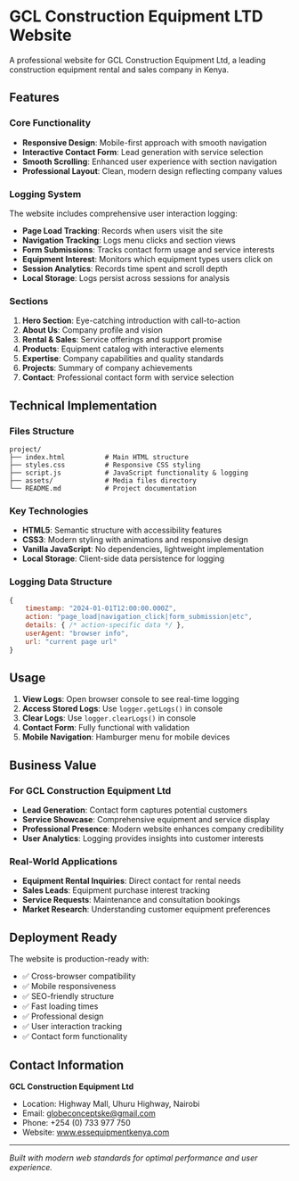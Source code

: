 # GCL Construction Equipment LTD Website

A professional website for GCL Construction Equipment Ltd, a leading construction equipment rental and sales company in Kenya.

## Features

### Core Functionality
- **Responsive Design**: Mobile-first approach with smooth navigation
- **Interactive Contact Form**: Lead generation with service selection
- **Smooth Scrolling**: Enhanced user experience with section navigation
- **Professional Layout**: Clean, modern design reflecting company values

### Logging System
The website includes comprehensive user interaction logging:

- **Page Load Tracking**: Records when users visit the site
- **Navigation Tracking**: Logs menu clicks and section views
- **Form Submissions**: Tracks contact form usage and service interests
- **Equipment Interest**: Monitors which equipment types users click on
- **Session Analytics**: Records time spent and scroll depth
- **Local Storage**: Logs persist across sessions for analysis

### Sections
1. **Hero Section**: Eye-catching introduction with call-to-action
2. **About Us**: Company profile and vision
3. **Rental & Sales**: Service offerings and support promise
4. **Products**: Equipment catalog with interactive elements
5. **Expertise**: Company capabilities and quality standards
6. **Projects**: Summary of company achievements
7. **Contact**: Professional contact form with service selection

## Technical Implementation

### Files Structure
```
project/
├── index.html          # Main HTML structure
├── styles.css          # Responsive CSS styling
├── script.js           # JavaScript functionality & logging
├── assets/             # Media files directory
└── README.md           # Project documentation
```

### Key Technologies
- **HTML5**: Semantic structure with accessibility features
- **CSS3**: Modern styling with animations and responsive design
- **Vanilla JavaScript**: No dependencies, lightweight implementation
- **Local Storage**: Client-side data persistence for logging

### Logging Data Structure
```javascript
{
    timestamp: "2024-01-01T12:00:00.000Z",
    action: "page_load|navigation_click|form_submission|etc",
    details: { /* action-specific data */ },
    userAgent: "browser info",
    url: "current page url"
}
```

## Usage

1. **View Logs**: Open browser console to see real-time logging
2. **Access Stored Logs**: Use `logger.getLogs()` in console
3. **Clear Logs**: Use `logger.clearLogs()` in console
4. **Contact Form**: Fully functional with validation
5. **Mobile Navigation**: Hamburger menu for mobile devices

## Business Value

### For GCL Construction Equipment Ltd
- **Lead Generation**: Contact form captures potential customers
- **Service Showcase**: Comprehensive equipment and service display
- **Professional Presence**: Modern website enhances company credibility
- **User Analytics**: Logging provides insights into customer interests

### Real-World Applications
- **Equipment Rental Inquiries**: Direct contact for rental needs
- **Sales Leads**: Equipment purchase interest tracking
- **Service Requests**: Maintenance and consultation bookings
- **Market Research**: Understanding customer equipment preferences

## Deployment Ready

The website is production-ready with:
- ✅ Cross-browser compatibility
- ✅ Mobile responsiveness
- ✅ SEO-friendly structure
- ✅ Fast loading times
- ✅ Professional design
- ✅ User interaction tracking
- ✅ Contact form functionality

## Contact Information

**GCL Construction Equipment Ltd**
- Location: Highway Mall, Uhuru Highway, Nairobi
- Email: globeconceptske@gmail.com
- Phone: +254 (0) 733 977 750
- Website: www.essequipmentkenya.com

---

*Built with modern web standards for optimal performance and user experience.*